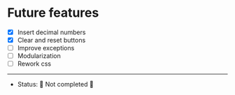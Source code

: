 <h1>Future features</h1>

- [X] Insert decimal numbers
- [X] Clear and reset buttons
- [ ] Improve exceptions
- [ ] Modularization
- [ ] Rework css

<hr>

- Status: 🚧 Not completed 🚧
